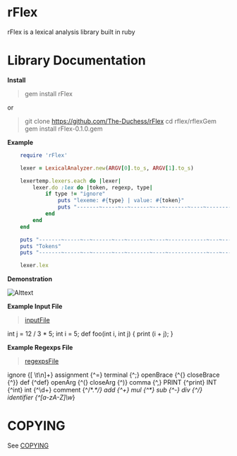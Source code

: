 # rFlex

rFlex is a lexical analysis library built in ruby

# Library Documentation

**Install**

> gem install rFlex

or

> git clone https://github.com/The-Duchess/rFlex
> cd rflex/rflexGem
> gem install rFlex-0.1.0.gem

**Example**

```ruby
	require 'rFlex'

	lexer = LexicalAnalyzer.new(ARGV[0].to_s, ARGV[1].to_s)

	lexertemp.lexers.each do |lexer|
		lexer.do :lex do |token, regexp, type|
			if type != "ignore"
				puts "lexeme: #{type} | value: #{token}"
				puts "-------~-----~--~------~---~-------~----~------------~---~------------~-----"
			end
		end
	end

	puts "-------~-----~--~------~---~-------~----~------------~---~------------~-----"
	puts "Tokens"
	puts "-------~-----~--~------~---~-------~----~------------~---~------------~-----"

	lexer.lex
```
**Demonstration**

![Alttext](http://i.imgur.com/5EIsmxM.png)

**Example Input File**

> [inputFile](https://github.com/The-Duchess/rFlex/blob/master/inputFile.txt)

int j = 12 / 3 * 5;
int i = 5;
def foo(int i, int j) {
	print (i + j);
}

**Example Regexps File**

> [regexpsFile](https://github.com/The-Duchess/rFlex/blob/master/regexpsFile.txt)

ignore     {[ \t\n]+}
assignment {^=}
terminal   {^;}
openBrace  {^\{}
closeBrace {^\}}
def        {^def}
openArg    {^\(}
closeArg   {^\)}
comma      {^,}
PRINT      {^print}
INT        {^int}
int        {^\d+}
comment    {^\/\*.*\*\/}
add        {^\+}
mul        {^\*}
sub        {^\-}
div        {^\/}
identifier {^[a-zA-Z]\w*}

# COPYING

See [COPYING](https://github.com/The-Duchess/rFlex/blob/master/COPYING.md)